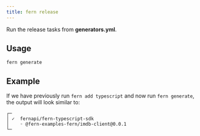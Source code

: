 ```yaml
---
title: fern release
---
```


Run the release tasks from **generators.yml**.

## Usage

<!-- markdownlint-disable MD040 -->

```
fern generate
```

## Example

If we have previously run `fern add typescript` and now run `fern generate`, the output will look similar to:

```
┌─
│ ✓  fernapi/fern-typescript-sdk
│    ◦ @fern-examples-fern/imdb-client@0.0.1
└─
```
